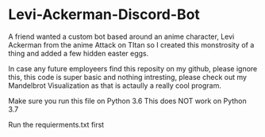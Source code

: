 # Levi-Ackerman-Discord-Bot
A friend wanted a custom bot based around an anime character, Levi Ackerman from the anime Attack on TItan so I created this monstrosity of a thing and added a few hidden easter eggs. 

In case any future employeers find this reposity on my github, please ignore this, this code is super basic and nothing intresting, please check out my Mandelbrot Visualization as that is actaully a really cool program.


Make sure you run this file on Python 3.6
This does NOT work on Python 3.7


Run the requierments.txt first
